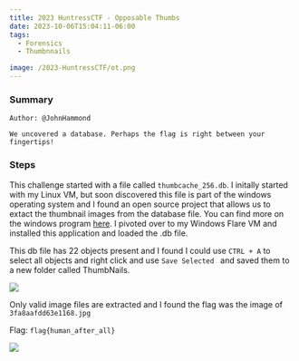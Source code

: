 ```yaml
---
title: 2023 HuntressCTF - Opposable Thumbs
date: 2023-10-06T15:04:11-06:00
tags:
  - Forensics
  - Thumbnnails

image: /2023-HuntressCTF/ot.png
---
```


### Summary
```
Author: @JohnHammond

We uncovered a database. Perhaps the flag is right between your fingertips!

```

### Steps

This challenge started with a file called ```thumbcache_256.db```.  I initally started with my Linux VM, but soon discovered this file is part of the windows operating system and I found an open source project that allows us to extact the thumbnail images from the database file.  You can find more on the windows program [here](https://thumbcacheviewer.github.io/).  I pivoted over to my Windows Flare VM and installed this application and loaded the .db file.

This db file has 22 objects present and I found I could use ```CTRL + A``` to select all objects and right click and use ```Save Selected ``` and saved them to a new folder called ThumbNails.

![](/2023-HuntressCTF/ot1.png)

Only valid image files are extracted and I found the flag was the image of ```3fa8aafdd63e1168.jpg```

Flag: ```flag{human_after_all}```

![](/2023-HuntressCTF/ot2.png)


